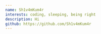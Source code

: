 ```yaml
---
name: Sh1v4mKum4r
interests: coding, sleeping, being right
description: Hi
github: https://github.com/Sh1v4mKum4r
---
```

